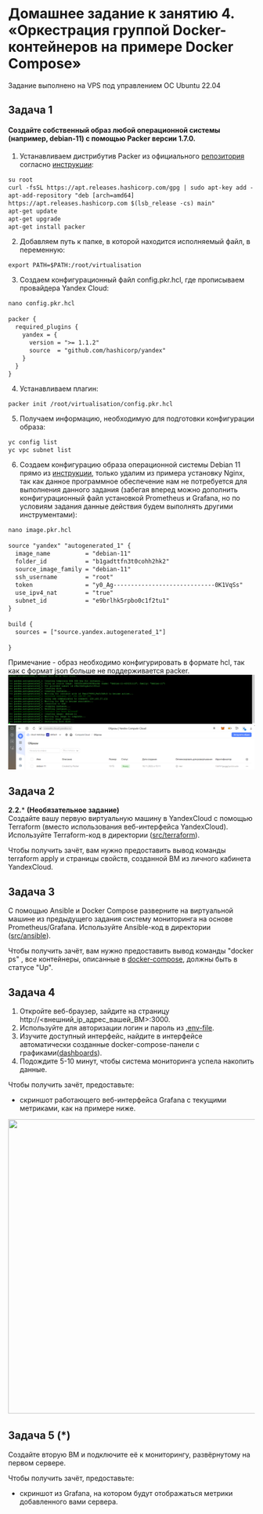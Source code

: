 # Домашнее задание к занятию 4. «Оркестрация группой Docker-контейнеров на примере Docker Compose»

Задание выполнено на VPS под управлением ОС Ubuntu 22.04

## Задача 1

#### Создайте собственный образ любой операционной системы (например, debian-11) с помощью Packer версии 1.7.0.

1. Устанавливаем дистрибутив Packer из официального [репозитория](https://developer.hashicorp.com/packer/tutorials/docker-get-started/get-started-install-cli#precompiled-binaries) согласно [инструкции](https://cloud.yandex.ru/docs/tutorials/infrastructure-management/packer-quickstart):
```
su root
curl -fsSL https://apt.releases.hashicorp.com/gpg | sudo apt-key add -
apt-add-repository "deb [arch=amd64] https://apt.releases.hashicorp.com $(lsb_release -cs) main"
apt-get update
apt-get upgrade
apt-get install packer
```

2. Добавляем путь к папке, в которой находится исполняемый файл, в переменную:
```
export PATH=$PATH:/root/virtualisation
```

3.  Создаем конфигурационный файл config.pkr.hcl, где прописываем провайдера Yandex Cloud:

```
nano config.pkr.hcl

packer {
  required_plugins {
    yandex = {
      version = ">= 1.1.2"
      source  = "github.com/hashicorp/yandex"
    }
  }
}
```

4. Устанавливаем плагин:
```
packer init /root/virtualisation/config.pkr.hcl
```

5. Получаем информацию, необходимую для подготовки конфигурации образа:
```
yc config list
yc vpc subnet list
```

6. Создаем конфигурацию образа операционной системы Debian 11 прямо из [инструкции](https://cloud.yandex.ru/docs/tutorials/infrastructure-management/packer-quickstart), только удалим из примера установку Nginx, так как данное программное обеспечение нам не потребуется для выполнения данного задания (забегая вперед можно дополнить конфигурационный файл установкой Prometheus и Grafana, но по условиям задания данные действия будем выполнять другими инструментами):
```
nano image.pkr.hcl

source "yandex" "autogenerated_1" {
  image_name          = "debian-11"
  folder_id           = "b1gadttfn3t0cohh2hk2"
  source_image_family = "debian-11"
  ssh_username        = "root"
  token               = "y0_Ag-----------------------------0K1VqSs"
  use_ipv4_nat        = "true"
  subnet_id           = "e9brlhk5rpbo0c1f2tu1"
}

build {
  sources = ["source.yandex.autogenerated_1"]

}
```

Примечание - образ необходимо конфигурировать в формате hcl, так как с формат json больше не поддерживается packer.
![Alt text](https://github.com/LeonidKhoroshev/virtd-homeworks/blob/main/05-virt-04-docker-compose/docker/docker1.png)
![Alt text](https://github.com/LeonidKhoroshev/virtd-homeworks/blob/main/05-virt-04-docker-compose/docker/docker2.png)


## Задача 2

**2.2.*** **(Необязательное задание)**      
Создайте вашу первую виртуальную машину в YandexCloud с помощью Terraform (вместо использования веб-интерфейса YandexCloud).
Используйте Terraform-код в директории ([src/terraform](https://github.com/netology-group/virt-homeworks/tree/virt-11/05-virt-04-docker-compose/src/terraform)).

Чтобы получить зачёт, вам нужно предоставить вывод команды terraform apply и страницы свойств, созданной ВМ из личного кабинета YandexCloud.

## Задача 3

С помощью Ansible и Docker Compose разверните на виртуальной машине из предыдущего задания систему мониторинга на основе Prometheus/Grafana.
Используйте Ansible-код в директории ([src/ansible](https://github.com/netology-group/virt-homeworks/tree/virt-11/05-virt-04-docker-compose/src/ansible)).

Чтобы получить зачёт, вам нужно предоставить вывод команды "docker ps" , все контейнеры, описанные в [docker-compose](https://github.com/netology-group/virt-homeworks/blob/virt-11/05-virt-04-docker-compose/src/ansible/stack/docker-compose.yaml),  должны быть в статусе "Up".

## Задача 4

1. Откройте веб-браузер, зайдите на страницу http://<внешний_ip_адрес_вашей_ВМ>:3000.
2. Используйте для авторизации логин и пароль из [.env-file](https://github.com/netology-group/virt-homeworks/blob/virt-11/05-virt-04-docker-compose/src/ansible/stack/.env).
3. Изучите доступный интерфейс, найдите в интерфейсе автоматически созданные docker-compose-панели с графиками([dashboards](https://grafana.com/docs/grafana/latest/dashboards/use-dashboards/)).
4. Подождите 5-10 минут, чтобы система мониторинга успела накопить данные.

Чтобы получить зачёт, предоставьте: 

- скриншот работающего веб-интерфейса Grafana с текущими метриками, как на примере ниже.
<p align="center">
  <img width="1200" height="600" src="./assets/yc_02.png">
</p>

## Задача 5 (*)

Создайте вторую ВМ и подключите её к мониторингу, развёрнутому на первом сервере.

Чтобы получить зачёт, предоставьте:

- скриншот из Grafana, на котором будут отображаться метрики добавленного вами сервера.



